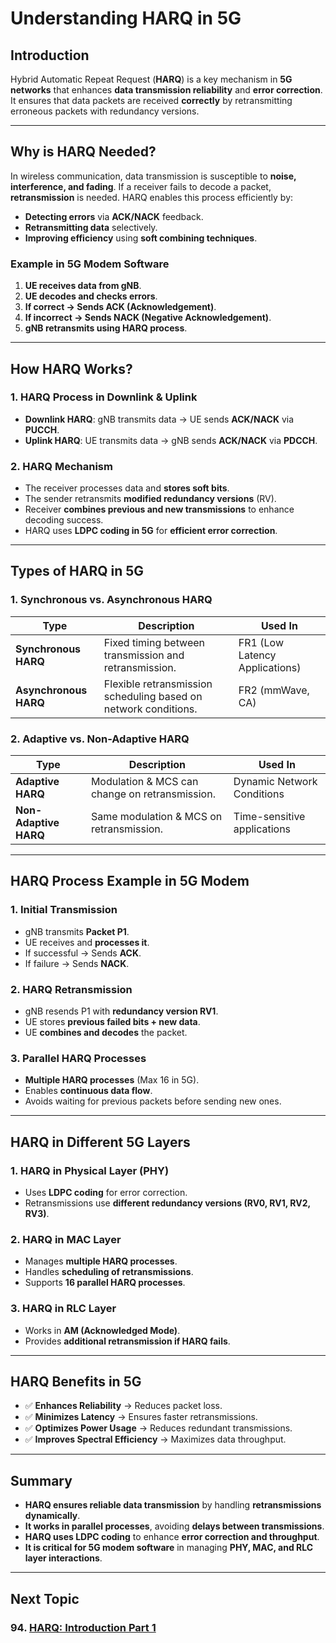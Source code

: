 # **Understanding HARQ in 5G**

## **Introduction**
Hybrid Automatic Repeat Request (**HARQ**) is a key mechanism in **5G networks** that enhances **data transmission reliability** and **error correction**. It ensures that data packets are received **correctly** by retransmitting erroneous packets with redundancy versions.

---

## **Why is HARQ Needed?**
In wireless communication, data transmission is susceptible to **noise, interference, and fading**. If a receiver fails to decode a packet, **retransmission** is needed. HARQ enables this process efficiently by:
- **Detecting errors** via **ACK/NACK** feedback.
- **Retransmitting data** selectively.
- **Improving efficiency** using **soft combining techniques**.

### **Example in 5G Modem Software**
1. **UE receives data from gNB**.
2. **UE decodes and checks errors**.
3. **If correct → Sends ACK (Acknowledgement)**.
4. **If incorrect → Sends NACK (Negative Acknowledgement)**.
5. **gNB retransmits using HARQ process**.

---

## **How HARQ Works?**
### **1. HARQ Process in Downlink & Uplink**
- **Downlink HARQ**: gNB transmits data → UE sends **ACK/NACK** via **PUCCH**.
- **Uplink HARQ**: UE transmits data → gNB sends **ACK/NACK** via **PDCCH**.

### **2. HARQ Mechanism**
- The receiver processes data and **stores soft bits**.
- The sender retransmits **modified redundancy versions** (RV).
- Receiver **combines previous and new transmissions** to enhance decoding success.
- HARQ uses **LDPC coding in 5G** for **efficient error correction**.

---

## **Types of HARQ in 5G**
### **1. Synchronous vs. Asynchronous HARQ**
| Type | Description | Used In |
|------|------------|---------|
| **Synchronous HARQ** | Fixed timing between transmission and retransmission. | FR1 (Low Latency Applications) |
| **Asynchronous HARQ** | Flexible retransmission scheduling based on network conditions. | FR2 (mmWave, CA) |

### **2. Adaptive vs. Non-Adaptive HARQ**
| Type | Description | Used In |
|------|------------|---------|
| **Adaptive HARQ** | Modulation & MCS can change on retransmission. | Dynamic Network Conditions |
| **Non-Adaptive HARQ** | Same modulation & MCS on retransmission. | Time-sensitive applications |

---

## **HARQ Process Example in 5G Modem**
### **1. Initial Transmission**
- gNB transmits **Packet P1**.
- UE receives and **processes it**.
- If successful → Sends **ACK**.
- If failure → Sends **NACK**.

### **2. HARQ Retransmission**
- gNB resends P1 with **redundancy version RV1**.
- UE stores **previous failed bits + new data**.
- UE **combines and decodes** the packet.

### **3. Parallel HARQ Processes**
- **Multiple HARQ processes** (Max 16 in 5G).
- Enables **continuous data flow**.
- Avoids waiting for previous packets before sending new ones.

---

## **HARQ in Different 5G Layers**
### **1. HARQ in Physical Layer (PHY)**
- Uses **LDPC coding** for error correction.
- Retransmissions use **different redundancy versions (RV0, RV1, RV2, RV3)**.

### **2. HARQ in MAC Layer**
- Manages **multiple HARQ processes**.
- Handles **scheduling of retransmissions**.
- Supports **16 parallel HARQ processes**.

### **3. HARQ in RLC Layer**
- Works in **AM (Acknowledged Mode)**.
- Provides **additional retransmission if HARQ fails**.

---

## **HARQ Benefits in 5G**
- ✅ **Enhances Reliability** → Reduces packet loss.
- ✅ **Minimizes Latency** → Ensures faster retransmissions.
- ✅ **Optimizes Power Usage** → Reduces redundant transmissions.
- ✅ **Improves Spectral Efficiency** → Maximizes data throughput.

---

## **Summary**
- **HARQ ensures reliable data transmission** by handling **retransmissions dynamically**.
- **It works in parallel processes**, avoiding **delays between transmissions**.
- **HARQ uses LDPC coding** to enhance **error correction and throughput**.
- **It is critical for 5G modem software** in managing **PHY, MAC, and RLC layer interactions**.

---
## Next Topic
### 94. [HARQ: Introduction Part 1](HARQ_Intro_Part1.md)

